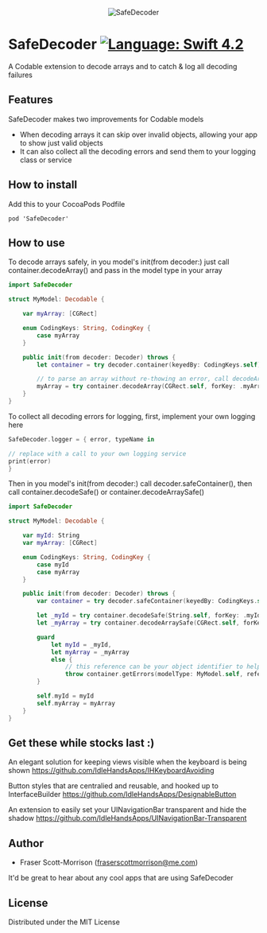 <p align="center">
<img alt="SafeDecoder" src="https://github.com/IdleHandsApps/StatusBarOverlay/blob/master/StatusBarOverlay/StatusBarOverlay/StatusBarOverlay/Assets.xcassets/AppIcon.appiconset/Logo-76.png" />
</p>


# SafeDecoder [![Language: Swift 4.2](https://img.shields.io/badge/Swift-4.2-orange.svg)](https://swift.org)

A Codable extension to decode arrays and to catch & log all decoding failures  

## Features

SafeDecoder makes two improvements for Codable models
* When decoding arrays it can skip over invalid objects, allowing your app to show just valid objects
* It can also collect all the decoding errors and send them to your logging class or service

## How to install

Add this to your CocoaPods Podfile
```
pod 'SafeDecoder'
```

## How to use

To decode arrays safely, in you model's init(from decoder:) just call container.decodeArray() and pass in the model type in your array
```swift
import SafeDecoder

struct MyModel: Decodable {

    var myArray: [CGRect]

    enum CodingKeys: String, CodingKey {
        case myArray
    }

    public init(from decoder: Decoder) throws {
        let container = try decoder.container(keyedBy: CodingKeys.self)

        // to parse an array without re-thowing an error, call decodeArray()
        myArray = try container.decodeArray(CGRect.self, forKey: .myArray)
    }
}
```

To collect all decoding errors for logging, first, implement your own logging here
```swift
SafeDecoder.logger = { error, typeName in

// replace with a call to your own logging service
print(error)
}
```
Then in you model's init(from decoder:) call decoder.safeContainer(), then call container.decodeSafe() or container.decodeArraySafe()
```swift
import SafeDecoder

struct MyModel: Decodable {

    var myId: String
    var myArray: [CGRect]

    enum CodingKeys: String, CodingKey {
        case myId
        case myArray
    }

    public init(from decoder: Decoder) throws {
        var container = try decoder.safeContainer(keyedBy: CodingKeys.self)

        let _myId = try container.decodeSafe(String.self, forKey: .myId)
        let _myArray = try container.decodeArraySafe(CGRect.self, forKey: .myArray)

        guard
            let myId = _myId,
            let myArray = _myArray
            else {
                // this reference can be your object identifier to help find the issue with your data
                throw container.getErrors(modelType: MyModel.self, reference: _myId)
        }

        self.myId = myId
        self.myArray = myArray
    }
}
```

## Get these while stocks last :)

An elegant solution for keeping views visible when the keyboard is being shown
https://github.com/IdleHandsApps/IHKeyboardAvoiding

Button styles that are centralied and reusable, and hooked up to InterfaceBuilder
https://github.com/IdleHandsApps/DesignableButton

An extension to easily set your UINavigationBar transparent and hide the shadow
https://github.com/IdleHandsApps/UINavigationBar-Transparent

## Author

* Fraser Scott-Morrison (fraserscottmorrison@me.com)

It'd be great to hear about any cool apps that are using SafeDecoder

## License

Distributed under the MIT License
